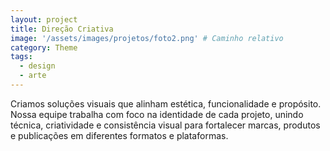 ```yaml
---
layout: project
title: Direção Criativa
image: '/assets/images/projetos/foto2.png' # Caminho relativo
category: Theme
tags:
  - design
  - arte
---
```

Criamos soluções visuais que alinham estética, funcionalidade e propósito. Nossa equipe trabalha com foco na identidade de cada projeto, unindo técnica, criatividade e consistência visual para fortalecer marcas, produtos e publicações em diferentes formatos e plataformas.

